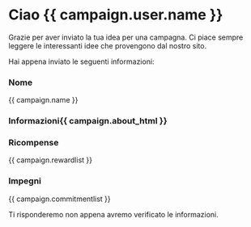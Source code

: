 # Ciao {{ campaign.user.name }}

Grazie per aver inviato la tua idea per una campagna. Ci piace sempre leggere le interessanti idee che provengono dal nostro sito.

Hai appena inviato le seguenti informazioni:

### Nome

{{ campaign.name }}

### Informazioni{{ campaign.about_html }}

### Ricompense

{{ campaign.rewardlist }}

### Impegni

{{ campaign.commitmentlist }}

Ti risponderemo non appena avremo verificato le informazioni.
